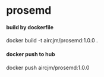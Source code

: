 # prosemd

#### build by dockerfile 
docker build -t aircjm/prosemd:1.0.0 . 
#### docker push to hub
docker push  aircjm/prosemd:1.0.0 
